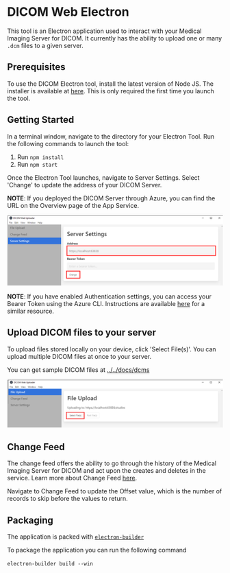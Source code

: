 # DICOM Web Electron

This tool is an Electron application used to interact with your Medical Imaging Server for DICOM. It currently has the ability to upload one or many `.dcm` files to a given server.

## Prerequisites

To use the DICOM Electron tool, install the latest version of Node JS. The installer is available at [here](https://nodejs.org/en/download/). This is only required the first time you launch the tool.

## Getting Started

In a terminal window, navigate to the directory for your Electron Tool. Run the following commands to launch the tool:

1. Run `npm install`
2. Run `npm start`

Once the Electron Tool launches, navigate to Server Settings. Select 'Change' to update the address of your DICOM Server.

**NOTE**: If you deployed the DICOM Server through Azure, you can find the URL on the Overview page of the App Service.

![Electron tool settings](images/electron-tool-settings.png)

**NOTE**: If you have enabled Authentication settings, you can access your Bearer Token using the Azure CLI. Instructions are available [here](https://docs.microsoft.com/en-us/azure/healthcare-apis/get-healthcare-apis-access-token-cli) for a similar resource.

## Upload DICOM files to your server

To upload files stored locally on your device, click 'Select File(s)'. You can upload multiple DICOM files at once to your server.

You can get sample DICOM files at [../../docs/dcms](../../docs/dcms)

![Electron tool upload](images/electron-tool-upload.png)

## Change Feed

The change feed offers the ability to go through the history of the Medical Imaging Server for DICOM and act upon the creates and deletes in the service. Learn more about Change Feed [here](https://github.com/microsoft/dicom-server/blob/main/docs/users/ChangeFeed.md).

Navigate to Change Feed to update the Offset value, which is the number of records to skip before the values to return.

## Packaging

The application is packed with [`electron-builder`](https://www.electron.build/)

To package the application you can run the following command

```electron-builder build --win```
